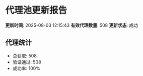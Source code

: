 # 代理池更新报告

**更新时间**: 2025-08-03 12:15:43
**有效代理数量**: 508
**更新状态**:  成功

## 代理统计
- 总获取: 508
- 验证通过: 508
- 成功率: 100%
